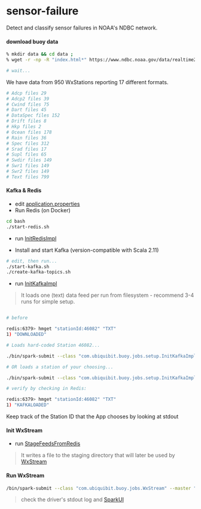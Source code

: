 # sensor-failure

Detect and classify sensor failures in NOAA's NDBC network.

####  download buoy data 

```bash 
% mkdir data && cd data ;
% wget -r -np -R "index.html*" https://www.ndbc.noaa.gov/data/realtime2/ ; 

# wait...

```

We have data from 950 WxStations reporting 17 different formats. 

```bash
# Adcp files 29
# Adcp2 files 39
# Cwind files 75
# Dart files 45
# DataSpec files 152
# Drift files 8
# Hkp files 2
# Ocean files 178
# Rain files 36
# Spec files 312
# Srad files 17
# Supl files 65
# Swdir files 149
# Swr1 files 149
# Swr2 files 149
# Text files 799
```

#### Kafka & Redis

- edit [application.properties](src/main/resources/application.properties)
- Run Redis (on Docker)
````bash
cd bash
./start-redis.sh
````
- run [InitRedisImpl](src/main/scala/com/ubiquibit/buoy/jobs/setup/InitKafka.scala) 

- Install and start Kafka (version-compatible with Scala 2.11)

```bash 
# edit, then run...
./start-kafka.sh
./create-kafka-topics.sh
```

- run [InitKafkaImpl](src/main/scala/com/ubiquibit/buoy/jobs/setup/InitKafka.scala) 

> It loads one (text) data feed per run from filesystem - recommend 3-4 runs for simple setup.

```bash

# before

redis:6379> hmget "stationId:46082" "TXT"
1) "DOWNLOADED"

# Loads hard-coded Station 46082...

./bin/spark-submit --class "com.ubiquibit.buoy.jobs.setup.InitKafkaImpl" --master "spark://Flob.local:7077" --deploy-mode cluster --executor-cores 4 --packages "org.apache.spark:spark-sql-kafka-0-10_2.11:2.4.0" "/Users/jason/scratch/sensor-failure/feedkafka/target/scala-2.11/feedkafka-assembly-1.0.jar"

# OR loads a station of your choosing...

./bin/spark-submit --class "com.ubiquibit.buoy.jobs.setup.InitKafkaImpl" --master "spark://Flob.local:7077" --deploy-mode cluster --executor-cores 4 --packages "org.apache.spark:spark-sql-kafka-0-10_2.11:2.4.0" "/Users/jason/scratch/sensor-failure/feedkafka/target/scala-2.11/feedkafka-assembly-1.0.jar" "BZST2"

# verify by checking in Redis:

redis:6379> hmget "stationId:46082" "TXT"
1) "KAFKALOADED"
```

Keep track of the Station ID that the App chooses by looking at stdout

#### Init WxStream

- run [StageFeedsFromRedis](src/main/scala/com/ubiquibit/buoy/jobs/util/StageFeeds.scala)

> It writes a file to the staging directory that will later be used by [WxStream](src/main/scala/com/ubiquibit/buoy/jobs/WxStream.scala)

#### Run WxStream

```bash
/bin/spark-submit --class "com.ubiquibit.buoy.jobs.WxStream" --master "spark://Flob.local:7077" --deploy-mode cluster --executor-cores 4 --packages "org.apache.spark:spark-sql-kafka-0-10_2.11:2.4.0" "/Users/jason/scratch/sensor-failure/feedkafka/target/scala-2.11/feedkafka-assembly-1.0.jar"
``` 

> check the driver's stdout log and [SparkUI](http://localhost:8080)
   


